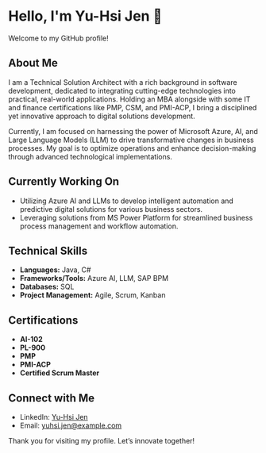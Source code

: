 <!--
**yuhsijen/yuhsijen** is a ✨ _special_ ✨ repository because its `README.md` (this file) appears on your GitHub profile.

Here are some ideas to get you started:

- 🔭 I’m currently working on ...
- 🌱 I’m currently learning ...
- 👯 I’m looking to collaborate on ...
- 🤔 I’m looking for help with ...
- 💬 Ask me about ...
- 📫 How to reach me: ...
- 😄 Pronouns: ...
- ⚡ Fun fact: ...
-->
# Hello, I'm Yu-Hsi Jen 👋
Welcome to my GitHub profile!

## About Me
I am a Technical Solution Architect with a rich background in software development, dedicated to integrating cutting-edge technologies into practical, real-world applications. Holding an MBA alongside with some IT and finance certifications like PMP, CSM, and PMI-ACP, I bring a disciplined yet innovative approach to digital solutions development.

Currently, I am focused on harnessing the power of Microsoft Azure, AI, and Large Language Models (LLM) to drive transformative changes in business processes. My goal is to optimize operations and enhance decision-making through advanced technological implementations.

## Currently Working On
- Utilizing Azure AI and LLMs to develop intelligent automation and predictive digital solutions for various business sectors.
- Leveraging solutions from MS Power Platform for streamlined business process management and workflow automation.

## Technical Skills
- **Languages:** Java, C#
- **Frameworks/Tools:** Azure AI, LLM, SAP BPM
- **Databases:** SQL
- **Project Management:** Agile, Scrum, Kanban

## Certifications
- **AI-102**
- **PL-900**
- **PMP**
- **PMI-ACP**
- **Certified Scrum Master**

## Connect with Me
- LinkedIn: [Yu-Hsi Jen](https://www.linkedin.com/in/yuhsijen)
- Email: [yuhsi.jen@example.com](mailto:yuhsi.jen@example.com)

Thank you for visiting my profile. Let’s innovate together!
